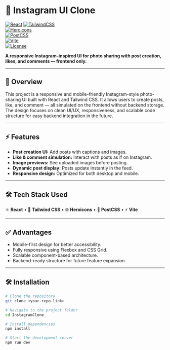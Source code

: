 # 📸 Instagram UI Clone

[![React](https://img.shields.io/badge/React-UI%20Library-blue)](https://reactjs.org/) 
[![TailwindCSS](https://img.shields.io/badge/TailwindCSS-Styling-blueviolet)](https://tailwindcss.com/)  
[![Heroicons](https://img.shields.io/badge/Heroicons-Icons-green)](https://heroicons.com/)  
[![PostCSS](https://img.shields.io/badge/PostCSS-Processing-orange)](https://postcss.org/)  
[![Vite](https://img.shields.io/badge/Vite-Bundler-yellow)](https://vitejs.dev/)  
[![License](https://img.shields.io/badge/License-MIT-green)](LICENSE)

**A responsive Instagram-inspired UI for photo sharing with post creation, likes, and comments — frontend only.**

---

## 🌟 Overview
This project is a responsive and mobile-friendly Instagram-style photo-sharing UI built with React and Tailwind CSS. It allows users to create posts, like, and comment — all simulated on the frontend without backend storage. The design focuses on clean UI/UX, responsiveness, and scalable code structure for easy backend integration in the future.

---

## ⚡ Features
- **Post creation UI:** Add posts with captions and images.  
- **Like & comment simulation:** Interact with posts as if on Instagram.  
- **Image previews:** See uploaded images before posting.  
- **Dynamic post display:** Posts update instantly in the feed.  
- **Responsive design:** Optimized for both desktop and mobile.  

---

## 🛠️ Tech Stack Used
⚛️ **React** • 💨 **Tailwind CSS** • 🌐 **Heroicons** • 🧩 **PostCSS** • ⚡ **Vite**

---

## ✅ Advantages
- Mobile-first design for better accessibility.  
- Fully responsive using Flexbox and CSS Grid.  
- Scalable component-based architecture.  
- Backend-ready structure for future feature expansion.  

---

## 🛠 Installation

```bash
# Clone the repository
git clone <your-repo-link>

# Navigate to the project folder
cd InstagramClone

# Install dependencies
npm install

# Start the development server
npm run dev
